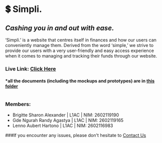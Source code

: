 # 💲 Simpli. 
## _Cashing you in and out with ease._
‘Simpli.’ is a website that centres itself in finances and how our users can conveniently manage them. Derived from the word ‘simple,’ we strive to provide our users with a very user-friendly and easy access experience when it comes to managing and tracking their funds through our website.
### Live Link: [Click Here](http://simpli.host)
#### *all the documents (including the mockups and prototypes) are in [this folder](https://github.com/GuhD01/simpli-hci/tree/main/documents)

#

### Members:
- Brigitte Sharon Alexander | L1AC | NIM: 2602119190
- Gde Ngurah Randy Agastya | L1AC | NIM: 2602119165
- Lenno Aubert Hartono | L1AC | NIM: 2602116983

###If you encounter any issues, please don't hesitate to [Contact Us](mailto:cs@simpli.host)






